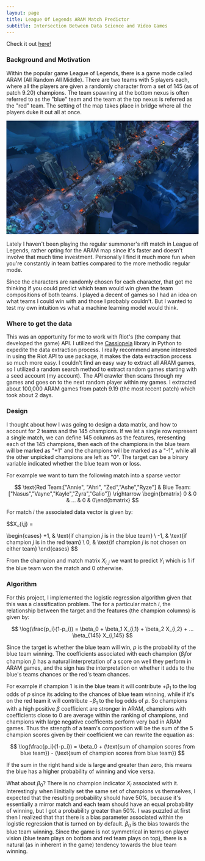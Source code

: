 ```yaml
---
layout: page
title: League Of Legends ARAM Match Predictor
subtitle: Intersection Between Data Science and Video Games 
---
```


Check it out [here!](http://arampredict.pythonanywhere.com/)

### Background and Motivation

Within the popular game League of Legends, there is a game mode called ARAM (All Random All Middle). There are two teams with 5 players each, where all the players are given a randomly character from a set of 145 (as of patch 9.20) champions.  The team spawning at the bottom nexus is often referred to as the "blue" team and the team at the top nexus is referred as the "red" team.  The setting of the map takes place in bridge where all the players duke it out all at once. 

![GitHub Logo](/img/aram.jpg)


Lately I haven't been playing the regular summoner's rift match in League of Legends, rather opting for the ARAM map since it's faster and doesn't involve that much time investment.  Personally I find it much more fun when you're constantly in team battles compared to the more methodic regular mode. 

Since the characters are randomly chosen for each character, that got me thinking if you could predict which team would win given the team compositions of both teams.  I played a decent of games so I had an idea on what teams I could win with and those I probably couldn't. But I wanted to test my own intuition vs what a machine learning model would think. 

### Where to get the data

This was an opportunity for me to work with Riot's (the company that developed the game) API. I utilized the 
[Cassiopeia](https://github.com/meraki-analytics/cassiopeia) library in Python to expedite the data extraction process. I really recommend anyone interested in using the Riot API to use package, it makes the data extraction process so much more easy.  I couldn't find an easy way to extract all ARAM games, so I utilized a random search method to extract random games starting with a seed account (my account).  The API crawler then scans through my games and goes on to the next random player within my games.  I extracted about 100,000 ARAM games from patch 9.19 (the most recent patch) which took about 2 days.

### Design

I thought about how I was going to design a data matrix, and how to account for 2 teams and the 145 champions.  If we let a single row represent a single match, we can define 145 columns as the features, reresenting each of the 145 champions, then each of the champions in the blue team will be marked as "+1" and the champions will be marked as a "-1", while all the other unpicked champions are left as "0".  The target can be a binary variable indicated whether the blue team won or loss. 

For example we want to turn the following match into a sparse vector

$$ \text{Red Team:["Annie", "Ahri", "Zed","Ashe","Ryze"] & Blue Team:["Nasus","Vayne","Kayle","Zyra","Galio"]} \rightarrow \begin{bmatrix} 0 & 0 & ... & 0 & 0\end{bmatrix} $$


For match $i$ the associated data vector is given by: 

$$X_{i,j} =

\begin{cases}
+1,  & \text{if champion $j$ is in the blue team} \\
-1,  & \text{if champion $j$ is in the red team} \\ 
0,   & \text{if champion $j$ is not chosen on either team}
\end{cases}
$$

From the champion and match matrix $X_{i,j}$ we want to predict $Y_i$ which is 1 if the blue team won the match and 0 otherwise. 

### Algorithm

For this project, I implemented the logistic regression algorithm given that this was a classification problem.  The for a particular match $i$, the relationship between the target and the features (the champion columns) is given by:

$$ \log(\frac{p_i}{1-p_i}) = \beta_0 + \beta_1 X_{i,1} + \beta_2 X_{i,2} + ... \beta_{145} X_{i,145} $$

Since the target is whether the blue team will win, $p$ is the probability of the blue team winning.  The coefficients associated with each champion ($\beta_j \text{for champion $j$}$) has a natural interpretation of a score on well they perform in ARAM games, and the sign has the interpretation on whether it adds to the blue's teams chances or the red's team chances. 

For example if champion 1 is in the blue team it will contribute $+\beta_1$ to the log odds of $p$ since its adding to the chances of blue team winning, while if it's on the red team it will contribute $-\beta_1$ to the log odds of $p$. So champions with a high positive $\beta$ coefficient are stronger in ARAM, champions with coefficients close to 0 are average within the ranking of champions, and champions with large negative coefficents perform very bad in ARAM games.  Thus the strength of a team's composition will be the sum of the 5 champion scores given by their coefficient we can rewrite the equation as:

$$ \log(\frac{p_i}{1-p_i}) = \beta_0 + (\text{sum of champion scores from blue team}) - (\text{sum of champion scores from blue team})  $$

If the sum in the right hand side is large and greater than zero, this means the blue has a higher probability of winning and vice versa. 

What about $\beta_0$?  There is no champion indicator $X_i$ associated with it.  Interestingly when I initially set the same set of champions vs themselves, I expected that the resulting probability should have 50%, because it's essentially a mirror match and each team should have an equal probability of winning, but I got a probability greater than 50%.  I was puzzled at first then I realized that that there is a bias parameter associated within the logistic regression that is turned on by default.  $\beta_0$ is the bias towards the blue team winning. Since the game is not symmetrical in terms on player vision (blue team plays on bottom and red team plays on top), there is a natural (as in inherent in the game) tendency towards the blue team winning. 

